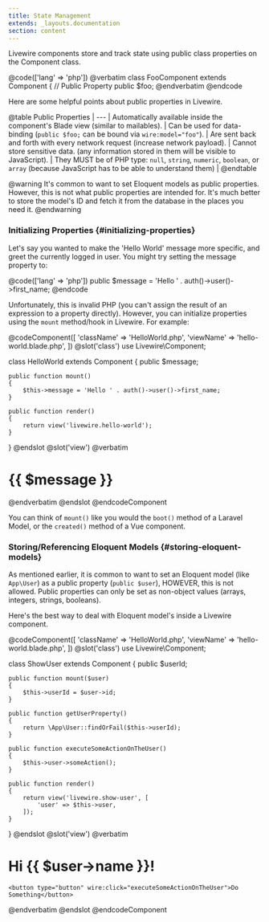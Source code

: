 ```yaml
---
title: State Management
extends: _layouts.documentation
section: content
---
```


Livewire components store and track state using public class properties on the Component class.

@code(['lang' => 'php'])
@verbatim
class FooComponent extends Component
{
    // Public Property
    public $foo;
@endverbatim
@endcode

Here are some helpful points about public properties in Livewire.

@table
Public Properties |
--- |
Automatically available inside the component's Blade view (similar to mailables). |
Can be used for data-binding (`public $foo;` can be bound via `wire:model="foo"`). |
Are sent back and forth with every network request (increase network payload). |
Cannot store sensitive data. (any information stored in them will be visible to JavaScript). |
They MUST be of PHP type: `null`, `string`, `numeric`, `boolean`, or `array` (because JavaScript has to be able to understand them) |
@endtable

@warning
It's common to want to set Eloquent models as public properties. However, this is not what public properties are intended for. It's much better to store the model's ID and fetch it from the database in the places you need it.
@endwarning

### Initializing Properties {#initializing-properties}

Let's say you wanted to make the 'Hello World' message more specific, and greet the currently logged in user. You might try setting the message property to:

@code(['lang' => 'php'])
public $message = 'Hello ' . auth()->user()->first_name;
@endcode

Unfortunately, this is invalid PHP (you can't assign the result of an expression to a property directly). However, you can initialize properties using the `mount` method/hook in Livewire. For example:

@codeComponent([
    'className' => 'HelloWorld.php',
    'viewName' => 'hello-world.blade.php',
])
@slot('class')
use Livewire\Component;

class HelloWorld extends Component
{
    public $message;

    public function mount()
    {
        $this->message = 'Hello ' . auth()->user()->first_name;
    }

    public function render()
    {
        return view('livewire.hello-world');
    }
}
@endslot
@slot('view')
@verbatim
<div>
    <h1>{{ $message }}</h1>
</div>
@endverbatim
@endslot
@endcodeComponent

You can think of `mount()` like you would the `boot()` method of a Laravel Model, or the `created()` method of a Vue component.

### Storing/Referencing Eloquent Models {#storing-eloquent-models}

As mentioned earlier, it is common to want to set an Eloquent model (like `App\User`) as a public property (`public $user`), HOWEVER, this is not allowed. Public properties can only be set as non-object values (arrays, integers, strings, booleans).

Here's the best way to deal with Eloquent model's inside a Livewire component.

@codeComponent([
    'className' => 'HelloWorld.php',
    'viewName' => 'hello-world.blade.php',
])
@slot('class')
use Livewire\Component;

class ShowUser extends Component
{
    public $userId;

    public function mount($user)
    {
        $this->userId = $user->id;
    }

    public function getUserProperty()
    {
        return \App\User::findOrFail($this->userId);
    }

    public function executeSomeActionOnTheUser()
    {
        $this->user->someAction();
    }

    public function render()
    {
        return view('livewire.show-user', [
            'user' => $this->user,
        ]);
    }
}
@endslot
@slot('view')
@verbatim
<div>
    <h1>Hi {{ $user->name }}!</h1>

    <button type="button" wire:click="executeSomeActionOnTheUser">Do Something</button>
</div>
@endverbatim
@endslot
@endcodeComponent
